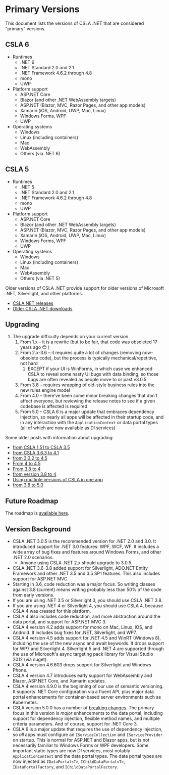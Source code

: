# Primary Versions

This document lists the versions of CSLA .NET that are considered "primary" versions.

## CSLA 6

* Runtimes
  * .NET 6
  * .NET Standard 2.0 and 2.1
  * .NET Framework 4.6.2 through 4.8
  * mono
  * UWP
* Platform support
  * ASP.NET Core
  * Blazor (and other .NET WebAssembly targets)
  * ASP.NET (Blazor, MVC, Razor Pages, and other app models)
  * Xamarin (iOS, Android, UWP, Mac, Linux)
  * Windows Forms, WPF
  * UWP
* Operating systems
  * Windows
  * Linux (including containers)
  * Mac
  * WebAssembly
  * Others (via .NET 6)

## CSLA 5

* Runtimes
  * .NET 5
  * .NET Standard 2.0 and 2.1
  * .NET Framework 4.6.2 through 4.8
  * mono
  * UWP
* Platform support
  * ASP.NET Core
  * Blazor (and other .NET WebAssembly targets)
  * ASP.NET (Blazor, MVC, Razor Pages, and other app models)
  * Xamarin (iOS, Android, UWP, Mac, Linux)
  * Windows Forms, WPF
  * UWP
* Operating systems
  * Windows
  * Linux (including containers)
  * Mac
  * WebAssembly
  * Others (via .NET 5)

Older versions of CSLA .NET provide support for older versions of Microsoft .NET, Silverlight, and other platforms.

* [CSLA.NET releases](https://github.com/MarimerLLC/csla/releases)
* [Older CSLA .NET downloads](http://www.cslanet.com/Download.html)

## Upgrading

1. The upgrade difficulty depends on your current version
   1. From 1.x – it is a rewrite (but to be fair, that code was obsoleted 17 years ago 😊 )
   1. From 2.x-3.6 – it requires quite a lot of changes (removing now-obsolete code), but the process is typically mechanical/repetitive, not hard
      1. EXCEPT if your UI is WinForms, in which case we enhanced CSLA to reveal some nasty UI bugs with data binding, so those bugs are often revealed as people move to or past v3.0.5
   1. From 3.8 – requires wrapping of old-style business rules into the new rules engine model
   1. From 4.0 – there’ve been some minor breaking changes that don’t affect everyone, but reviewing the release notes to see if a given codebase is affected is required
   1. From 5.0 – CSLA 6 is a major update that embraces dependency injection, so nearly all apps will be affected in their startup code, and in any interaction with the `ApplicationContext` or data portal types (all of which are now available as DI services)

Some older posts with information about upgrading:

* [from CSLA 1.51 to CSLA 3.5](https://cslanet.com/old-forum/4083.html)
* [from CSLA 3.6.3 to 4.1](https://cslanet.com/old-forum/10810.html)
* [from 3.0.2 to 4.5](https://cslanet.com/old-forum/11408.html)
* [From 4 to 4.5](https://cslanet.com/old-forum/11624.html)
* [From 3.8 to 4](https://cslanet.com/old-forum/10688.html)
* [from version 3.8 to 4](https://cslanet.com/old-forum/9225.html)
* [Using multiple versions of CSLA in one app](https://cslanet.com/old-forum/9893.html)
* [from 3.8 to 5.0](https://github.com/MarimerLLC/csla/discussions/1914)

## Future Roadmap

The roadmap is [available here](https://github.com/MarimerLLC/csla/issues?q=is%3Aopen+is%3Aissue+label%3Aflag%2Froadmap+).

## Version Background

* CSLA .NET 3.0.5 is the recommended version for .NET 2.0 and 3.0. It introduced support for .NET 3.0 features: WPF, WCF, WF. It includes a wide array of bug fixes and features around Windows Forms, and other .NET 2.0 scenarios.
  * Anyone using CSLA .NET 2.x should upgrade to 3.0.5.
* CSLA .NET 3.6-3.8 added support for Silverlight, ADO.NET Entity Framework and other .NET 3.5 and 3.5 SP1 features. This also includes support for ASP.NET MVC.
* Starting in 3.6, code reduction was a major focus. So writing classes against 3.8 (current) means writing probably less than 50% of the code from early versions.
* If you are using .NET 3.5 or Silverlight 3, you should use CSLA .NET 3.8.
* If you are using .NET 4 or Silverlight 4, you should use CSLA 4, because CSLA 4 was created for this platform.
* CSLA 4 also includes code reduction, and more abstraction around the data portal, and support for ASP.NET MVC 3.
* CSLA 4 version 4.2 adds support for mono on Mac, Linux, iOS, and Android. It includes bug fixes for .NET, Silverlight, and WP7.
* CSLA 4 version 4.5 adds support for .NET 4.5 and WinRT (Windows 8), including the use of the new async and await keywords. It drops support for WP7 and Silverlight 4. Silverlight 5 and .NET 4 are supported through the use of Microsoft's async targeting pack library for Visual Studio 2012 (via nuget).
* CSLA 4 version 4.6.603 drops support for Silverlight and Windows Phone.
* CSLA 4 version 4.7 introduces early support for WebAssembly and Blazor, ASP.NET Core, and Xamarin updates.
* CSLA 4 version 4.9.0 is the beginning of our use of semantic versioning. It supports .NET Core configuration via a fluent API, plus major data portal enhancements for container-based server environments such as Kubernetes.
* CSLA version 5.0.0 has a number of [breaking changes](https://github.com/MarimerLLC/csla/issues?q=is%3Aissue+project%3AMarimerLLC%2Fcsla%2F5+label%3A%22flag%2Fbreaking+change%22). The primary focus in this version is _major_ enhancements to the data portal, including support for dependency injection, flexible method names, and multiple criteria parameters. And of course, support for .NET Core 3.
* CSLA 6 is a major update that requires the use of dependency injection, so _all_ apps must configure an `IServiceCollection` and `IServiceProvider` on startup. This is normal for ASP.NET and Blazor apps, but is not necessarily familiar to Windows Forms or WPF developers. Some important static types are now DI services, most notably `ApplicationContext` and the data portal types. The data portal types are now injected as `IDataPortal<T>`, `IChildDataPortal<T>`, `IDataPortalFactory`, and `IChildDataPortalFactory`.

